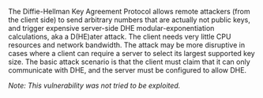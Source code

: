 The Diffie-Hellman Key Agreement Protocol allows remote attackers (from the client side) to send arbitrary numbers that are actually not public keys, and trigger expensive server-side DHE modular-exponentiation calculations, aka a D(HE)ater attack.
The client needs very little CPU resources and network bandwidth.
The attack may be more disruptive in cases where a client can require a server to select its largest supported key size.
The basic attack scenario is that the client must claim that it can only communicate with DHE, and the server must be configured to allow DHE.

*Note: This vulnerability was not tried to be exploited.*